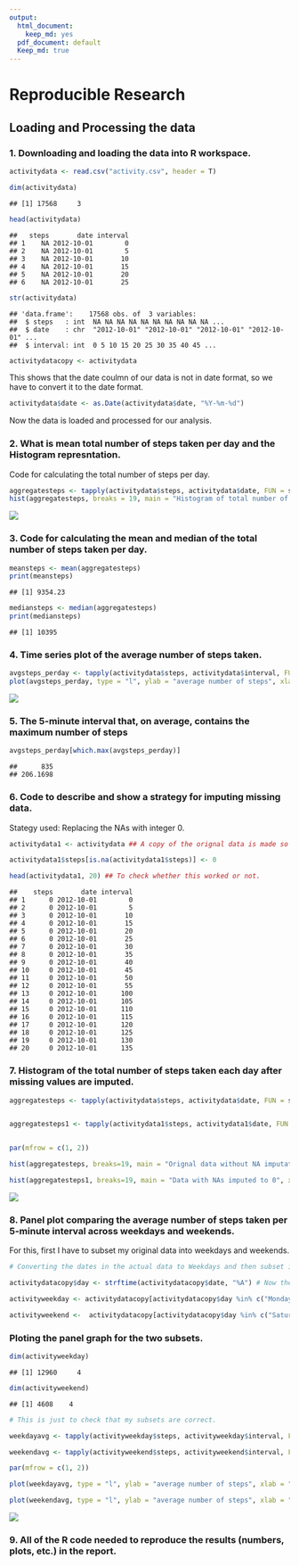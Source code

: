 ```yaml
---
output:
  html_document: 
    keep_md: yes
  pdf_document: default
  Keep_md: true
---
```

# Reproducible Research

## Loading and Processing the data

### 1. Downloading and loading the data into R workspace.


```r
activitydata <- read.csv("activity.csv", header = T)

dim(activitydata)
```

```
## [1] 17568     3
```

```r
head(activitydata)
```

```
##   steps       date interval
## 1    NA 2012-10-01        0
## 2    NA 2012-10-01        5
## 3    NA 2012-10-01       10
## 4    NA 2012-10-01       15
## 5    NA 2012-10-01       20
## 6    NA 2012-10-01       25
```

```r
str(activitydata)
```

```
## 'data.frame':	17568 obs. of  3 variables:
##  $ steps   : int  NA NA NA NA NA NA NA NA NA NA ...
##  $ date    : chr  "2012-10-01" "2012-10-01" "2012-10-01" "2012-10-01" ...
##  $ interval: int  0 5 10 15 20 25 30 35 40 45 ...
```

```r
activitydatacopy <- activitydata
```

This shows that the date coulmn of our data is not in date format, so we have to convert it to the date format.


```r
activitydata$date <- as.Date(activitydata$date, "%Y-%m-%d")
```
Now the data is loaded and processed for our analysis.

### 2. What is mean total number of steps taken per day and the Histogram represntation.

Code for calculating the total number of steps per day.


```r
aggregatesteps <- tapply(activitydata$steps, activitydata$date, FUN = sum, na.rm = T)
hist(aggregatesteps, breaks = 19, main = "Histogram of total number of steps perday", xlab = "Total number of steps per day", col = "green")
```

![](Reproducible-research-week2-assignmment_files/figure-html/unnamed-chunk-3-1.png)<!-- -->

### 3. Code for calculating the mean and median of the total number of steps taken per day.


```r
meansteps <- mean(aggregatesteps)
print(meansteps)
```

```
## [1] 9354.23
```

```r
mediansteps <- median(aggregatesteps)
print(mediansteps)
```

```
## [1] 10395
```

### 4. Time series plot of the average number of steps taken.


```r
avgsteps_perday <- tapply(activitydata$steps, activitydata$interval, FUN = mean, na.rm = T)
plot(avgsteps_perday, type = "l", ylab = "average number of steps", xlab = "5 minutes interval", main = "Time series plot")
```

![](Reproducible-research-week2-assignmment_files/figure-html/unnamed-chunk-5-1.png)<!-- -->

### 5. The 5-minute interval that, on average, contains the maximum number of steps


```r
avgsteps_perday[which.max(avgsteps_perday)]
```

```
##      835 
## 206.1698
```
### 6. Code to describe and show a strategy for imputing missing data.
Stategy used: Replacing the NAs with integer 0.


```r
activitydata1 <- activitydata ## A copy of the orignal data is made so as to make two histograms with orignal and imputed NAs for comparision.

activitydata1$steps[is.na(activitydata1$steps)] <- 0

head(activitydata1, 20) ## To check whether this worked or not.
```

```
##    steps       date interval
## 1      0 2012-10-01        0
## 2      0 2012-10-01        5
## 3      0 2012-10-01       10
## 4      0 2012-10-01       15
## 5      0 2012-10-01       20
## 6      0 2012-10-01       25
## 7      0 2012-10-01       30
## 8      0 2012-10-01       35
## 9      0 2012-10-01       40
## 10     0 2012-10-01       45
## 11     0 2012-10-01       50
## 12     0 2012-10-01       55
## 13     0 2012-10-01      100
## 14     0 2012-10-01      105
## 15     0 2012-10-01      110
## 16     0 2012-10-01      115
## 17     0 2012-10-01      120
## 18     0 2012-10-01      125
## 19     0 2012-10-01      130
## 20     0 2012-10-01      135
```

### 7. Histogram of the total number of steps taken each day after missing values are imputed.


```r
aggregatesteps <- tapply(activitydata$steps, activitydata$date, FUN = sum, na.rm = T) ## This is the orignal data frame with NAs.


aggregatesteps1 <- tapply(activitydata1$steps, activitydata1$date, FUN = sum) ## Notice here that I have not used the na.rm argument since I am using the data frame whose NAs are imputed to zero.


par(mfrow = c(1, 2))

hist(aggregatesteps, breaks=19, main = "Orignal data without NA imputation", xlab = "total steps taken per day")

hist(aggregatesteps1, breaks=19, main = "Data with NAs imputed to 0", xlab = "total steps taken per day")
```

![](Reproducible-research-week2-assignmment_files/figure-html/unnamed-chunk-8-1.png)<!-- -->
### 8. Panel plot comparing the average number of steps taken per 5-minute interval across weekdays and weekends.

For this, first I have to subset my original data into weekdays and weekends.


```r
# Converting the dates in the actual data to Weekdays and then subset into weekdays and weekends.

activitydatacopy$day <- strftime(activitydatacopy$date, "%A") # Now the data has names of weekdays instead of dates.

activityweekday <- activitydatacopy[activitydatacopy$day %in% c("Monday", "Tuesday", "Wednesday", "Thursday", "Friday"), ]

activityweekend <-  activitydatacopy[activitydatacopy$day %in% c("Saturday", "Sunday"), ]
```

###  Ploting the panel graph for the two subsets.


```r
dim(activityweekday)
```

```
## [1] 12960     4
```

```r
dim(activityweekend)
```

```
## [1] 4608    4
```

```r
# This is just to check that my subsets are correct.

weekdayavg <- tapply(activityweekday$steps, activityweekday$interval, FUN = mean, na.rm = T)

weekendavg <- tapply(activityweekend$steps, activityweekend$interval, FUN = mean, na.rm = T)

par(mfrow = c(1, 2))

plot(weekdayavg, type = "l", ylab = "average number of steps", xlab = "5 minutes interval", main = "Weekday Time series plot")

plot(weekendavg, type = "l", ylab = "average number of steps", xlab = "5 minutes interval", main = "Weekend Time series plot")
```

![](Reproducible-research-week2-assignmment_files/figure-html/unnamed-chunk-10-1.png)<!-- -->


### 9. All of the R code needed to reproduce the results (numbers, plots, etc.) in the report.


















